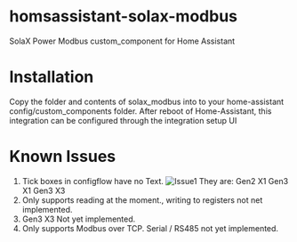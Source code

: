 # homsassistant-solax-modbus
SolaX Power Modbus custom_component for Home Assistant

# Installation
Copy the folder and contents of solax_modbus into to your home-assistant config/custom_components folder.
After reboot of Home-Assistant, this integration can be configured through the integration setup UI

# Known Issues

1. Tick boxes in configflow have no Text.
![Issue1](https://github.com/wills106/homsassistant-solax-modbus/blob/main/images/issue1.png)
They are:
Gen2 X1
Gen3 X1
Gen3 X3
2. Only supports reading at the moment., writing to registers not net implemented.
3. Gen3 X3 Not yet implemented.
4. Only supports Modbus over TCP. Serial / RS485 not yet implemented.
